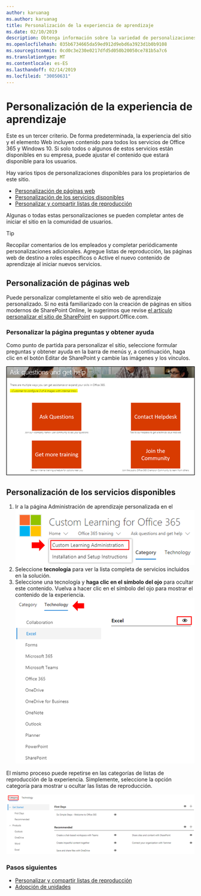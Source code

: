 ```yaml
---
author: karuanag
ms.author: karuanag
title: Personalización de la experiencia de aprendizaje
ms.date: 02/10/2019
description: Obtenga información sobre la variedad de personalizaciones disponibles con aprendizaje personalizado para Office 365
ms.openlocfilehash: 035b6734665da59ed912d9ebd6a3923d1b0b9108
ms.sourcegitcommit: 0cd0c3e230e0217dfd5d050b20050ce781b5a7c6
ms.translationtype: MT
ms.contentlocale: es-ES
ms.lasthandoff: 02/14/2019
ms.locfileid: "30050631"
---
```

# <a name="customize-the-training-experience"></a>Personalización de la experiencia de aprendizaje

Este es un tercer criterio. De forma predeterminada, la experiencia del sitio y el elemento Web incluyen contenido para todos los servicios de Office 365 y Windows 10.  Si solo todos o algunos de estos servicios están disponibles en su empresa, puede ajustar el contenido que estará disponible para los usuarios.  

Hay varios tipos de personalizaciones disponibles para los propietarios de este sitio. 

- [Personalización de páginas web](#customizing-web-pages)
- [Personalización de los servicios disponibles](#customize-available-services)
- [Personalizar y compartir listas de reproducción](customplaylist.md)

Algunas o todas estas personalizaciones se pueden completar antes de iniciar el sitio en la comunidad de usuarios.  

> [!TIP]
> Recopilar comentarios de los empleados y completar periódicamente personalizaciones adicionales.  Agregue listas de reproducción, las páginas web de destino a roles específicos o Active el nuevo contenido de aprendizaje al iniciar nuevos servicios. 

## <a name="customizing-web-pages"></a>Personalización de páginas web

Puede personalizar completamente el sitio web de aprendizaje personalizado. Si no está familiarizado con la creación de páginas en sitios modernos de SharePoint Online, le sugerimos que revise [el artículo personalizar el sitio de SharePoint](https://support.office.com/en-us/article/customize-your-sharepoint-site-320b43e5-b047-4fda-8381-f61e8ac7f59b) en support.Office.com. 

### <a name="customize-the-ask-questions-and-get-help-page"></a>Personalizar la página **preguntas y obtener ayuda**

Como punto de partida para personalizar el sitio, seleccione formular preguntas y obtener ayuda en la barra de menús y, a continuación, haga clic en el botón Editar de SharePoint y cambie las imágenes y los vínculos. 

![custom_ask. png](media/custom_ask.png)

## <a name="customize-available-services"></a>Personalización de los servicios disponibles

1.  Ir a la página Administración de aprendizaje personalizada en el ![sitio web custom_admin. png](media/custom_admin.png)
1. Seleccione **tecnología** para ver la lista completa de servicios incluidos en la solución.
1. Seleccione una tecnología y **haga clic en el símbolo del ojo** para ocultar este contenido.  Vuelva a hacer clic en el símbolo del ojo para mostrar el contenido de la experiencia. ![personalizado](media/custom_techlist.png)

El mismo proceso puede repetirse en las categorías de listas de reproducción de la experiencia.  Simplemente, seleccione la opción categoría para mostrar u ocultar las listas de reproducción. 

![custom_cat. png](media/custom_cat.png)

### <a name="next-steps"></a>Pasos siguientes

- [Personalizar y compartir listas de reproducción](customplaylist.md)
- [Adopción de unidades](driveadoption.md) 